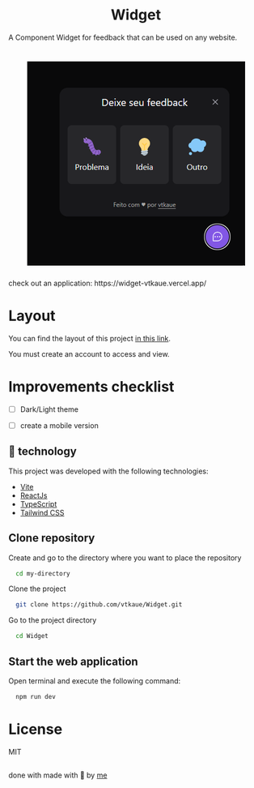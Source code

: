 

<h1 align="center">Widget</h1>

A Component Widget for feedback that can be used on any website.

<h1 align="center">
    <img alt="Widget" src="./.github/img/widget.png" />
</h1>
<p>check out an application: https://widget-vtkaue.vercel.app/</p>

# Layout

You can find the layout of this project [in this link](https://www.figma.com/community/file/1102912516166573468).

You must create an account to access and view.

# Improvements checklist

- [ ] Dark/Light theme
- [ ] create a mobile version


## 🧪 technology

This project was developed with the following technologies:
- [Vite](https://vitejs.dev/)
- [ReactJs](https://reactjs.org)
- [TypeScript](https://www.typescriptlang.org/)
- [Tailwind CSS](https://tailwindcss.com/)

## Clone repository

Create and go to the directory where you want to place the repository

```bash
  cd my-directory
```

Clone the project

```bash
  git clone https://github.com/vtkaue/Widget.git
```

Go to the project directory

```bash
  cd Widget
```

## Start the web application

Open terminal and execute the following command:

```bash
  npm run dev
```

# License

MIT
##
done with made with 💜 by [me](https://github.com/vtkaue)
